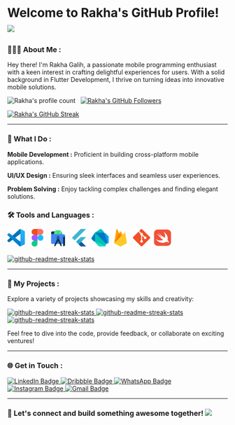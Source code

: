 <h1>Welcome to Rakha's GitHub Profile! <img src="https://media.giphy.com/media/hvRJCLFzcasrR4ia7z/giphy.gif" width="30px"/></h1>


### 💁🏻‍♂️ About Me :

Hey there! I'm Rakha Galih, a passionate mobile programming enthusiast with a keen interest in crafting delightful experiences for users. With a solid background in Flutter Development, I thrive on turning ideas into innovative mobile solutions.

![Rakha's profile count](https://komarev.com/ghpvc/?username=RakhaGalih&color=blue) &nbsp;
[![Rakha's GitHub Followers](https://img.shields.io/github/followers/RakhaGalih?label=follow&style=social)](https://github.com/RakhaGalih) &nbsp;

[![Rakha's GitHub Streak](http://github-readme-streak-stats.herokuapp.com?user=RakhaGalih&theme=dark&background=1F222E&hideborder=true)](https://git.io/streak-stats)

<hr>

### 🎨 What I Do :

<b>Mobile Development :</b> Proficient in building cross-platform mobile applications.

<b>UI/UX Design :</b> Ensuring sleek interfaces and seamless user experiences.

<b>Problem Solving :</b> Enjoy tackling complex challenges and finding elegant solutions.

### :hammer_and_wrench: Tools and Languages :

<div>
  <img src="https://github.com/devicons/devicon/blob/master/icons/vscode/vscode-original.svg" title="Visual Studio Code" alt="Visual Studio Code" width="40" height="40"/>&nbsp;
  <img src="https://github.com/devicons/devicon/blob/master/icons/figma/figma-original.svg" title="Figma" alt="Figma" width="40" height="40"/>&nbsp;
  <img src="https://github.com/devicons/devicon/blob/master/icons/androidstudio/androidstudio-original.svg" title="Android Studio" alt="Android Studio" width="40" height="40"/>&nbsp;
  <img src="https://github.com/devicons/devicon/blob/master/icons/flutter/flutter-original.svg" title="Flutter" alt="Flutter" width="40" height="40"/>&nbsp;
  <img src="https://github.com/devicons/devicon/blob/master/icons/dart/dart-original.svg" title="Dart" alt="Dart" width="40" height="40"/>&nbsp;
  <img src="https://github.com/devicons/devicon/blob/master/icons/firebase/firebase-original.svg" title="Firebase" alt="Firebase" width="40" height="40"/>&nbsp;
  <img src="https://github.com/devicons/devicon/blob/master/icons/git/git-original.svg" title="Git"  alt="Git" width="40" height="40"/>&nbsp;
  <img src="https://github.com/devicons/devicon/blob/master/icons/swift/swift-original.svg" title="Swift"  alt="Swift" width="40" height="40"/>&nbsp;
</div>

<br> 

<a href="https://github.com/RakhaGalih/github-readme-stats">
  <img width="282" src="https://github-readme-stats.vercel.app/api/top-langs/?username=RakhaGalih&layout=compact&bg_color=1F222e&title_color=fafafa&text_color=fafafa&icon_color=F8D866&hide_border=true" alt="github-readme-streak-stats">
</a>

<hr>

### 🚀 My Projects :

Explore a variety of projects showcasing my skills and creativity:

<a href="https://github.com/RakhaGalih/weather-app">
  <img width="282" src="https://denvercoder1-github-readme-stats.vercel.app/api/pin/?username=RakhaGalih&repo=weather-app&theme=react&bg_color=1F222e&title_color=B8CDE6&icon_color=F8D866&hide_border=true&show_icons=false" alt="github-readme-streak-stats">
</a>
<a href="https://github.com/RakhaGalih/kuas">
  <img width="282" src="https://denvercoder1-github-readme-stats.vercel.app/api/pin/?username=RakhaGalih&repo=kuas&theme=react&bg_color=1F222e&title_color=D6AEC8&icon_color=F8D866&hide_border=true&show_icons=false" alt="github-readme-streak-stats">
</a>
<a href="https://github.com/RakhaGalih/xylophone-me">
  <img width="282" src="https://denvercoder1-github-readme-stats.vercel.app/api/pin/?username=RakhaGalih&repo=xylophone-me&theme=react&bg_color=1F222e&title_color=C7C0DF&icon_color=F8D866&hide_border=true&show_icons=false" alt="github-readme-streak-stats">
</a>

Feel free to dive into the code, provide feedback, or collaborate on exciting ventures!

<hr>

### 🌐 Get in Touch :

<a href="https://www.linkedin.com/in/rakha-galih-660743215/">
  <img src="https://img.shields.io/badge/LinkedIn-blue?style=for-the-badge&logo=linkedin&logoColor=white" alt="LinkedIn Badge"/>
</a>
<a href="https://www.dribbble.com/rakhagalih/">
  <img src="https://img.shields.io/badge/Dribbble-EA4C89?style=for-the-badge&logo=dribbble&logoColor=white" alt="Dribbble Badge"/>
</a>
<a href="https://wa.me/6281336340166/">
  <img src="https://img.shields.io/badge/WhatsApp-25D366?style=for-the-badge&logo=whatsapp&logoColor=white" alt="WhatsApp Badge"/>
</a>
<a href="https://www.instagram.com/rakha.css">
  <img src="https://img.shields.io/badge/Instagram-E4405F?style=for-the-badge&logo=instagram&logoColor=white" alt="Instagram Badge"/>
</a>
<a href="mailto:rakhagalih19@gmail.com">
  <img src="https://img.shields.io/badge/Gmail-D14836?style=for-the-badge&logo=gmail&logoColor=white" alt="Gmail Badge"/>
</a>

<hr>

<h3>🤝 Let's connect and build something awesome together! <img src="https://media3.giphy.com/media/v1.Y2lkPTc5MGI3NjExa3R0eXljemk5dTVoNmR1dWFkZGgwYTZnMzdneWxrNjhzcTYyODFidSZlcD12MV9pbnRlcm5hbF9naWZfYnlfaWQmY3Q9cw/bkcz4RfEBNc5fvFOVf/giphy.gif" width="25px"/></h3>

<!---
RakhaGalih/RakhaGalih is a ✨ special ✨ repository because its `README.md` (this file) appears on your GitHub profile.
You can click the Preview link to take a look at your changes.
--->

